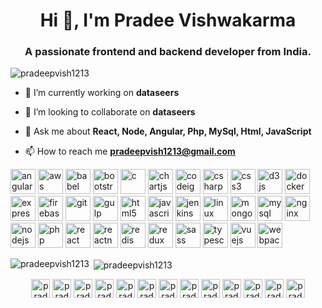 <h1 align="center">Hi 👋, I'm Pradee Vishwakarma</h1>
<h3 align="center">A passionate frontend and backend developer from India.</h3>

<p align="left"> <img src="https://komarev.com/ghpvc/?username=pradeepvish1213" alt="pradeepvish1213" /> </p>

- 🔭 I’m currently working on **dataseers**

- 👯 I’m looking to collaborate on **dataseers**

- 💬 Ask me about **React, Node, Angular, Php, MySql, Html, JavaScript**

- 📫 How to reach me **pradeepvish1213@gmail.com**

<p align="left"><img src="https://devicons.github.io/devicon/devicon.git/icons/angularjs/angularjs-original.svg" alt="angularjs" width="40" height="40"/> <img src="https://devicons.github.io/devicon/devicon.git/icons/amazonwebservices/amazonwebservices-original-wordmark.svg" alt="aws" width="40" height="40"/> <img src="https://www.vectorlogo.zone/logos/babeljs/babeljs-icon.svg" alt="babel" width="40" height="40"/> <img src="https://devicons.github.io/devicon/devicon.git/icons/bootstrap/bootstrap-plain.svg" alt="bootstrap" width="40" height="40"/> <img src="https://devicons.github.io/devicon/devicon.git/icons/c/c-original.svg" alt="c" width="40" height="40"/> <img src="https://www.chartjs.org/media/logo-title.svg" alt="chartjs" width="40" height="40"/> <img src="https://cdn.worldvectorlogo.com/logos/codeigniter.svg" alt="codeigniter" width="40" height="40"/> <img src="https://devicons.github.io/devicon/devicon.git/icons/csharp/csharp-original.svg" alt="csharp" width="40" height="40"/> <img src="https://devicons.github.io/devicon/devicon.git/icons/css3/css3-original-wordmark.svg" alt="css3" width="40" height="40"/> <img src="https://devicons.github.io/devicon/devicon.git/icons/d3js/d3js-original.svg" alt="d3js" width="40" height="40"/> <img src="https://devicons.github.io/devicon/devicon.git/icons/docker/docker-original-wordmark.svg" alt="docker" width="40" height="40"/> <img src="https://devicons.github.io/devicon/devicon.git/icons/express/express-original-wordmark.svg" alt="express" width="40" height="40"/> <img src="https://www.vectorlogo.zone/logos/firebase/firebase-icon.svg" alt="firebase" width="40" height="40"/> <img src="https://www.vectorlogo.zone/logos/git-scm/git-scm-icon.svg" alt="git" width="40" height="40"/> <img src="https://devicons.github.io/devicon/devicon.git/icons/gulp/gulp-plain.svg" alt="gulp" width="40" height="40"/> <img src="https://devicons.github.io/devicon/devicon.git/icons/html5/html5-original-wordmark.svg" alt="html5" width="40" height="40"/> <img src="https://devicons.github.io/devicon/devicon.git/icons/javascript/javascript-original.svg" alt="javascript" width="40" height="40"/> <img src="https://www.vectorlogo.zone/logos/jenkins/jenkins-icon.svg" alt="jenkins" width="40" height="40"/> <img src="https://devicons.github.io/devicon/devicon.git/icons/linux/linux-original.svg" alt="linux" width="40" height="40"/> <img src="https://devicons.github.io/devicon/devicon.git/icons/mongodb/mongodb-original-wordmark.svg" alt="mongodb" width="40" height="40"/> <img src="https://devicons.github.io/devicon/devicon.git/icons/mysql/mysql-original-wordmark.svg" alt="mysql" width="40" height="40"/> <img src="https://devicons.github.io/devicon/devicon.git/icons/nginx/nginx-original.svg" alt="nginx" width="40" height="40"/> <img src="https://devicons.github.io/devicon/devicon.git/icons/nodejs/nodejs-original-wordmark.svg" alt="nodejs" width="40" height="40"/> <img src="https://devicons.github.io/devicon/devicon.git/icons/php/php-original.svg" alt="php" width="40" height="40"/> <img src="https://devicons.github.io/devicon/devicon.git/icons/react/react-original-wordmark.svg" alt="react" width="40" height="40"/> <img src="https://reactnative.dev/img/header_logo.svg" alt="reactnative" width="40" height="40"/> <img src="https://devicons.github.io/devicon/devicon.git/icons/redis/redis-original-wordmark.svg" alt="redis" width="40" height="40"/> <img src="https://devicons.github.io/devicon/devicon.git/icons/redux/redux-original.svg" alt="redux" width="40" height="40"/> <img src="https://devicons.github.io/devicon/devicon.git/icons/sass/sass-original.svg" alt="sass" width="40" height="40"/> <img src="https://devicons.github.io/devicon/devicon.git/icons/typescript/typescript-original.svg" alt="typescript" width="40" height="40"/> <img src="https://devicons.github.io/devicon/devicon.git/icons/vuejs/vuejs-original-wordmark.svg" alt="vuejs" width="40" height="40"/> <img src="https://devicons.github.io/devicon/devicon.git/icons/webpack/webpack-original.svg" alt="webpack" width="40" height="40"/></p><p><img align="left" src="https://github-readme-stats.vercel.app/api/top-langs/?username=pradeepvish1213&layout=compact&hide=html" alt="pradeepvish1213" /></p>

<p>&nbsp;<img align="center" src="https://github-readme-stats.vercel.app/api?username=pradeepvish1213&show_icons=true" alt="pradeepvish1213" /></p>

<p align="center">
<a href="https://codepen.io/pradeepvish1213" target="blank"><img align="center" src="https://cdn.jsdelivr.net/npm/simple-icons@3.0.1/icons/codepen.svg" alt="pradeepvish1213" height="30" width="30" /></a>
<a href="https://dev.to/pradeepvish1213" target="blank"><img align="center" src="https://cdn.jsdelivr.net/npm/simple-icons@3.0.1/icons/dev-dot-to.svg" alt="pradeepvish1213" height="30" width="30" /></a>
<a href="https://twitter.com/pradeepvish1213" target="blank"><img align="center" src="https://cdn.jsdelivr.net/npm/simple-icons@3.0.1/icons/twitter.svg" alt="pradeepvish1213" height="30" width="30" /></a>
<a href="https://linkedin.com/in/pradeepvish1213" target="blank"><img align="center" src="https://cdn.jsdelivr.net/npm/simple-icons@3.0.1/icons/linkedin.svg" alt="pradeepvish1213" height="30" width="30" /></a>
<a href="https://stackoverflow.com/users/pradeepvish1213" target="blank"><img align="center" src="https://cdn.jsdelivr.net/npm/simple-icons@3.0.1/icons/stackoverflow.svg" alt="pradeepvish1213" height="30" width="30" /></a>
<a href="https://codesandbox.com/pradeepvish1213" target="blank"><img align="center" src="https://cdn.jsdelivr.net/npm/simple-icons@3.0.1/icons/codesandbox.svg" alt="pradeepvish1213" height="30" width="30" /></a>
<a href="https://kaggle.com/pradeepvish1213" target="blank"><img align="center" src="https://cdn.jsdelivr.net/npm/simple-icons@3.0.1/icons/kaggle.svg" alt="pradeepvish1213" height="30" width="30" /></a>
<a href="https://fb.com/pradeepvish1213" target="blank"><img align="center" src="https://cdn.jsdelivr.net/npm/simple-icons@3.0.1/icons/facebook.svg" alt="pradeepvish1213" height="30" width="30" /></a>
<a href="https://instagram.com/pradeepvish1213" target="blank"><img align="center" src="https://cdn.jsdelivr.net/npm/simple-icons@3.0.1/icons/instagram.svg" alt="pradeepvish1213" height="30" width="30" /></a>
<a href="https://dribbble.com/pradeepvish1213" target="blank"><img align="center" src="https://cdn.jsdelivr.net/npm/simple-icons@3.0.1/icons/dribbble.svg" alt="pradeepvish1213" height="30" width="30" /></a>
<a href="https://www.behance.net/pradeepvish1213" target="blank"><img align="center" src="https://cdn.jsdelivr.net/npm/simple-icons@3.0.1/icons/behance.svg" alt="pradeepvish1213" height="30" width="30" /></a>
<a href="https://medium.com/pradeepvish1213" target="blank"><img align="center" src="https://cdn.jsdelivr.net/npm/simple-icons@3.0.1/icons/medium.svg" alt="pradeepvish1213" height="30" width="30" /></a>
<a href="https://www.youtube.com/c/pradeepvish1213" target="blank"><img align="center" src="https://cdn.jsdelivr.net/npm/simple-icons@3.0.1/icons/youtube.svg" alt="pradeepvish1213" height="30" width="30" /></a>
</p>
